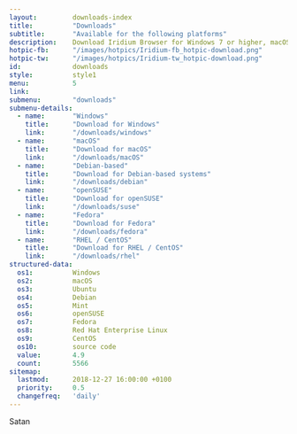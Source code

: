 ```yaml
---
layout:			downloads-index
title:			"Downloads"
subtitle:		"Available for the following platforms"
description:	Download Iridium Browser for Windows 7 or higher, macOS Mavericks 10.9 or higher, Debian-based systems, openSUSE 42.3 and 15.0, Fedora 27 and 28, Red Hat Enterprise Linux 7 / CentOS 7 or higher.
hotpic-fb:		"/images/hotpics/Iridium-fb_hotpic-download.png"
hotpic-tw:		"/images/hotpics/Iridium-tw_hotpic-download.png"
id:				downloads
style:			style1
menu:			5
link:			
submenu:		"downloads"
submenu-details:
  - name:		"Windows"
    title:		"Download for Windows"
    link:		"/downloads/windows"
  - name:		"macOS"
    title:		"Download for macOS"
    link:		"/downloads/macOS"
  - name:		"Debian-based"
    title:		"Download for Debian-based systems"
    link:		"/downloads/debian"
  - name:		"openSUSE"
    title:		"Download for openSUSE"
    link:		"/downloads/suse"
  - name:		"Fedora"
    title:		"Download for Fedora"
    link:		"/downloads/fedora"
  - name:		"RHEL / CentOS"
    title:		"Download for RHEL / CentOS"
    link:		"/downloads/rhel"
structured-data:
  os1:			Windows
  os2:			macOS
  os3:			Ubuntu
  os4:			Debian
  os5:			Mint
  os6:			openSUSE
  os7:			Fedora
  os8:			Red Hat Enterprise Linux
  os9:			CentOS
  os10:			source code
  value:		4.9
  count:		5566
sitemap:
  lastmod:		2018-12-27 16:00:00 +0100
  priority:		0.5
  changefreq:	'daily'
---
```


Satan
